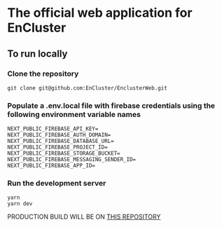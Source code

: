 # The official web application for EnCluster

## To run locally

### Clone the repository
```
git clone git@github.com:EnCluster/EnclusterWeb.git
```
### Populate a .env.local file with firebase credentials using the following environment variable names
```
NEXT_PUBLIC_FIREBASE_API_KEY=
NEXT_PUBLIC_FIREBASE_AUTH_DOMAIN=
NEXT_PUBLIC_FIREBASE_DATABASE_URL=
NEXT_PUBLIC_FIREBASE_PROJECT_ID=
NEXT_PUBLIC_FIREBASE_STORAGE_BUCKET=
NEXT_PUBLIC_FIREBASE_MESSAGING_SENDER_ID=
NEXT_PUBLIC_FIREBASE_APP_ID=
```

### Run the development server
```
yarn
yarn dev
```
PRODUCTION BUILD WILL BE ON [THIS REPOSITORY](http://github.com/samrath2007/EnClusterWeb/)
